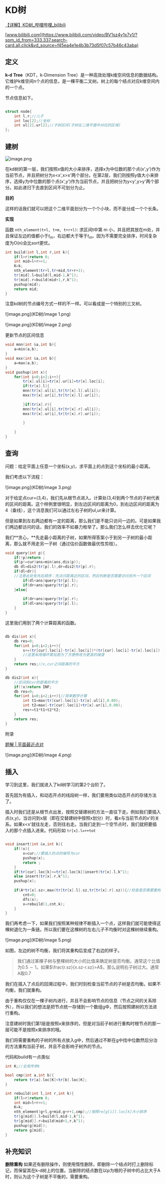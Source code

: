 # KD树

[【详解】KD树_哔哩哔哩_bilibili](https://www.bilibili.com/video/BV1E8411g7E2/?spm_id_from=333.337.search-card.all.click)

[www.bilibili.com](https://www.bilibili.com/video/BV1sz4y1x7v1/?spm_id_from=333.337.search-card.all.click&vd_source=f45ea4e1e4b3b73d5f07c57b46c43aba)


## **定义**

**k-d Tree**（KDT，k-Dimension Tree）是一种高效处理k维空间信息的数据结构。它维护k维空间n个点的信息，是一棵平衡二叉树。树上的每个结点对应k维空间内的一个点。

节点信息如下。

```C++

struct node{
	int l,r;//儿子 
	int loc[2];//坐标 
	int ul[2],ur[2];//子树区间(子树在二维平面中对应的区域) 
};
```

## 建树

![image.png](KD树/image.png)

在kd树的第一层，我们按照x值的大小来排序，选择x为中位数的那个点(x',y')作为当前节点，并且把树分为x<x',x>x'两个部分。在第2层，我们则按照y值大小来排序，选择y为中位数的那个点(x',y')作为当前节点，并且把树分为y<y',y>y'两个部分。如此递归下去直到区间不可划分为止。

**目的**

这样的话我们就可以把这个二维平面划分为一个个小块，而不是分成一个个长条。

**实现**

函数 `nth_element(t+l, t+m, t+r+l)`: 求区间t中第 m 小，并且把其放在m处，并且保证左边的值都小于$t_m$，右边都大于等于$t_m$。因为不需要完全排序，时间复杂度为O(n)会比sort更优。

```C++
int build(int l,int r,int k){
	if(l>r)return 0;
	int mid=l+r>>1;
	K=k;
	nth_element(tr+l,tr+mid,tr+r+1);
	tr[mid].l=build(l,mid-1,k^1);
	tr[mid].r=build(mid+1,r,k^1);
	pushup(mid);
	return mid;
}

```

注意kd树的节点编号方式一样的不一样。可以看成是一个特别的三叉树。





![image.png](KD树/image 1.png)



![image.png](KD树/image 2.png)

更新节点的区间信息

```C++
void mnn(int &a,int b){
	a=min(a,b);
}
void mxx(int &a,int b){
	a=max(a,b);
}
void pushup(int x){
	for(int i=0;i<2;i++){
		tr[x].ul[i]=tr[x].ur[i]=tr[x].loc[i];
		if(tr[x].l){
		mnn(tr[x].ul[i],tr[tr[x].l].ul[i]);
		mxx(tr[x].ur[i],tr[tr[x].l].ur[i]);
		
		}if(tr[x].r){
		mnn(tr[x].ul[i],tr[tr[x].r].ul[i]);
		mxx(tr[x].ur[i],tr[tr[x].r].ur[i]);
		
		}
		
	}
}
```

## 查询

问题：给定平面上任意一个坐标(x,y)，求平面上的点到这个坐标的最小距离。

我们考虑以下流程：

![image.png](KD树/image 3.png)

对于给定点cur=(3,4)，我们先从根节点进入。计算处(3,4)到两个节点的子树代表的区间的距离。这个样例里很明显，到左边区间的距离为0，到右边区间的距离为4（垂线），这个消息我们可以通过左右子树的ul,ur来计算。

但是如果到左右两边都有一定的距离，那么我们是不能只访问一边的。可是如果我们两边都访问的话，我们的效率不如暴力枚举了。那么我们怎么样去优化它呢？

我们**贪心，**先走最小距离的子树，如果所得答案小于到另一子树的最小距离，那么就不用走另一子树（通过估价函数做最优性剪枝）。

```C++
void query(int p){
	if(!p)return ;
	if(p!=cur)ans=min(ans,dis(p));
	db dl=dis2(tr[p].l),dr=dis2(tr[p].r);
	if(dl<dr){
	//注意此处有先后顺序：先访问距离近的区间，然后判断是否需要访问另外一个区间
		if(dl<ans)query(tr[p].l);
		if(dr<ans)query(tr[p].r);
	}else{
		
		if(dr<ans)query(tr[p].r);
		if(dl<ans)query(tr[p].l);
	}
}
```

这里我们用到了两个计算距离的函数。

```C++

db dis(int x){
	db res=0;
	for(int i=0;i<2;i++){
		s+=(tr[cur].loc[i]-tr[x].loc[i])*(tr[cur].loc[i]-tr[x].loc[i]);
		//这里采用循环累加是为了方便修改为更高的维度
	}
	return res;//x,cur之间距离的平方
}

db dis2(int x){
	//区间到cur的距离的平方
	if(!x)return INF;
	db res=0;
	for(int i=0;i<2;i++){//简单数学计算
		int t1=max(tr[cur].loc[i]-tr[x].ul[i],0.00);
		int t2=max(-tr[cur].loc[i]+tr[x].ur[i],0.00);
		res+=t1*t1+t2*t2;
	}
	return res;
}
```

附录

[题解 | 平面最近点对](https://flowus.cn/cba00ceb-b309-4e66-9416-2405d85ac6e2)

![image.png](KD树/image 4.png)

## 插入

学习到这里，我们就进入了kd树学习的第2个台阶了。

首先因为有插入，和动态开点的线段树一样，我们要用类似动态开点的存储方法了。

插入时我们还是从根节点出发，按照交替建树的方法一直往下走。例如我们要插入点(x,y)，当访问到x层（即在交替建树中按照x划分）时，看x与当前节点的x'的关系。如果x<x'就往左走，否则往右走。当我们走到一个空节点时，我们就把要插入的那个点插入进来。代码形如 `tr[x].l=++tot`

```C++

void insert(int &x,int k){
	if(!x){
		x=cur;//要插入的点的编号为cur
		pushup(x);
		return ;
	}
	if(tr[cur].loc[k]<=tr[x].loc[k])insert(tr[x].l,k^1);
	else insert(tr[x].r,k^1);
	pushup(x);
	
	if(A*tr[x].sz<,max(tr[tr[x].l].sz,tr[tr[x].r].sz)){//检查是否需要重构
		cnt=0;
		dfs(x);
		x=rebuild(1,cnt,k);
	}
}
```

我们再考虑一下，如果我们按照某种规律不断插入一个点，这样我们就可能使得这棵树退化为一条链。所以我们要在这棵树的左右儿子不均衡时对这棵树继续重构。

![image.png](KD树/image 5.png)

如图，左边的树不均衡，我们将其重构后变成了右边的样子。

> 我们通过某棵子树与整棵树的大小的比值来确定树是否均衡。通常这个比值为$0.5\sim 1$。如果$\frac{r.sz}{x.sz-r.sz}>A$，那么说明右子树过大。通常A取0.7

我们在插入了点后的回溯过程中，我们时刻检查当前节点的子树是否均衡。如果不均衡，我们就重构。

由于重构仅仅在一棵子树内进行，并且不会影响节点的信息（节点之间的关系除外），所以我们的想法是把节点统一存储到一个数组g中，然后按照建树的方法进行重构。

注意建树时我们第1层是按照x来排序的，但是对当前子树进行重构时根节点的那一层可能不是按照x来排序的哦。

我们将需要重构的子树的所有点放入g中，然后通过不断在g中找中位数然后分治的方法重构当前子树，并且不会影响子树外的节点。

代码和build有一点类似

```C++
int K;//全局传参k

bool cmp(int a,int b){
	return tr[a].loc[K]<tr[b].loc[K];
}

int rebuild(int l,int r,int k){
	if(l>r)return 0;
	int mid=l+r>>1;
	K=k;
	nth_element(g+l,g+mid,g+r+1,cmp);//按照re[g[i]].loc[k]大小排序
	tr[g[mid]].l=build(l,mid-1,k^1);
	tr[g[mid]].r=build(mid+1,r,k^1);
	pushup(g[mid]);
	return g[mid];
}
```

## 补充知识

**删除重构**
如果还有删除操作，则使用惰性删除，即删除一个结点时打上删除标记，而保留其在k-d树上的位置。当删除的结点数在以p为根的子树中的占比大于A时，则认为这个子树是不平衡的，需要重构。



